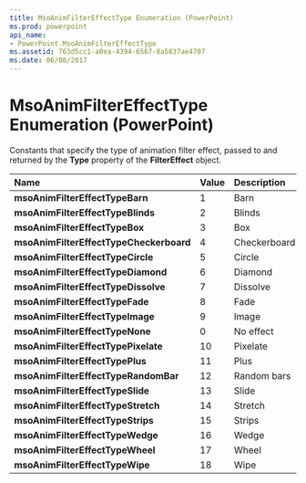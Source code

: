 ```yaml
---
title: MsoAnimFilterEffectType Enumeration (PowerPoint)
ms.prod: powerpoint
api_name:
- PowerPoint.MsoAnimFilterEffectType
ms.assetid: 763d5cc1-a0ea-4394-6567-8a5837ae4707
ms.date: 06/08/2017
---
```



# MsoAnimFilterEffectType Enumeration (PowerPoint)

Constants that specify the type of animation filter effect, passed to and returned by the  **Type** property of the **FilterEffect** object.



|**Name**|**Value**|**Description**|
|:-----|:-----|:-----|
|**msoAnimFilterEffectTypeBarn**|1|Barn|
|**msoAnimFilterEffectTypeBlinds**|2|Blinds|
|**msoAnimFilterEffectTypeBox**|3|Box|
|**msoAnimFilterEffectTypeCheckerboard**|4|Checkerboard|
|**msoAnimFilterEffectTypeCircle**|5|Circle|
|**msoAnimFilterEffectTypeDiamond**|6|Diamond|
|**msoAnimFilterEffectTypeDissolve**|7|Dissolve|
|**msoAnimFilterEffectTypeFade**|8|Fade|
|**msoAnimFilterEffectTypeImage**|9|Image|
|**msoAnimFilterEffectTypeNone**|0|No effect|
|**msoAnimFilterEffectTypePixelate**|10|Pixelate|
|**msoAnimFilterEffectTypePlus**|11|Plus|
|**msoAnimFilterEffectTypeRandomBar**|12|Random bars|
|**msoAnimFilterEffectTypeSlide**|13|Slide|
|**msoAnimFilterEffectTypeStretch**|14|Stretch|
|**msoAnimFilterEffectTypeStrips**|15|Strips|
|**msoAnimFilterEffectTypeWedge**|16|Wedge|
|**msoAnimFilterEffectTypeWheel**|17|Wheel|
|**msoAnimFilterEffectTypeWipe**|18|Wipe|

